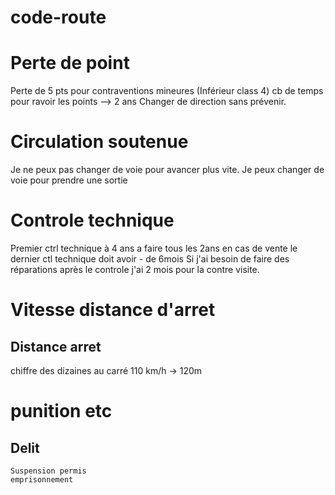# code-route

# Perte de point
Perte de 5 pts pour contraventions mineures (Inférieur class 4) cb de temps pour ravoir les points --> 2 ans
    Changer de  direction sans prévenir.

# Circulation soutenue
Je ne peux pas changer de voie pour avancer plus vite. Je peux changer de voie pour prendre une sortie

# Controle technique
Premier ctrl technique à 4 ans a faire tous les 2ans
en cas de vente le dernier ctl technique doit avoir - de 6mois
Si j'ai besoin de faire des réparations après le controle j'ai 2 mois pour la contre visite.

# Vitesse distance d'arret
## Distance arret
chiffre des dizaines au carré
110 km/h -> 120m


# punition etc
## Delit
    Suspension permis
    emprisonnement

    
    
